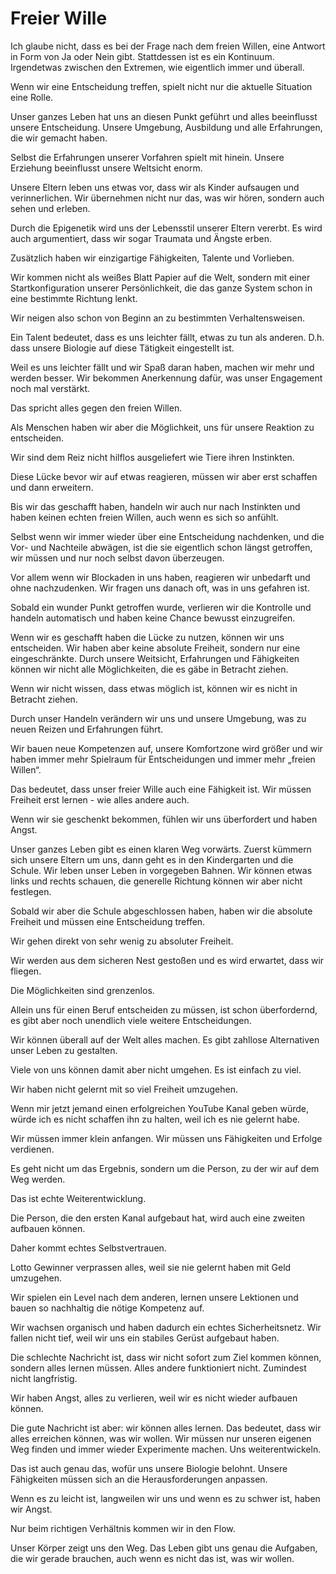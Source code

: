 # Freier Wille

Ich glaube nicht, dass es bei der Frage nach dem freien Willen, eine Antwort in Form von Ja oder Nein gibt. Stattdessen ist es ein Kontinuum. Irgendetwas zwischen den Extremen, wie eigentlich immer und überall.

Wenn wir eine Entscheidung treffen, spielt nicht nur die aktuelle Situation eine Rolle.

Unser ganzes Leben hat uns an diesen Punkt geführt und alles beeinflusst unsere Entscheidung. Unsere Umgebung, Ausbildung und alle Erfahrungen, die wir gemacht haben. 

Selbst die Erfahrungen unserer Vorfahren spielt mit hinein. Unsere Erziehung beeinflusst unsere Weltsicht enorm.

Unsere Eltern leben uns etwas vor, dass wir als Kinder aufsaugen und verinnerlichen. Wir übernehmen nicht nur das, was wir hören, sondern auch sehen und erleben.

Durch die Epigenetik wird uns der Lebensstil unserer Eltern vererbt. Es wird auch argumentiert, dass wir sogar Traumata und Ängste erben. 

Zusätzlich haben wir einzigartige Fähigkeiten, Talente und Vorlieben. 

Wir kommen nicht als weißes Blatt Papier auf die Welt, sondern mit einer Startkonfiguration unserer Persönlichkeit, die das ganze System schon in eine bestimmte Richtung lenkt. 

Wir neigen also schon von Beginn an zu bestimmten Verhaltensweisen.

Ein Talent bedeutet, dass es uns leichter fällt, etwas zu tun als anderen. D.h. dass unsere Biologie auf diese Tätigkeit eingestellt ist. 

Weil es uns leichter fällt und wir Spaß daran haben, machen wir mehr und werden besser. Wir bekommen Anerkennung dafür, was unser Engagement noch mal verstärkt. 

Das spricht alles gegen den freien Willen.

Als Menschen haben wir aber die Möglichkeit, uns für unsere Reaktion zu entscheiden. 

Wir sind dem Reiz nicht hilflos ausgeliefert wie Tiere ihren Instinkten.

Diese Lücke bevor wir auf etwas reagieren, müssen wir aber erst schaffen und dann erweitern.

Bis wir das geschafft haben, handeln wir auch nur nach Instinkten und haben keinen echten freien Willen, auch wenn es sich so anfühlt. 

Selbst wenn wir immer wieder über eine Entscheidung nachdenken, und die Vor- und Nachteile abwägen, ist die sie eigentlich schon längst getroffen, wir müssen und nur noch selbst davon überzeugen.

Vor allem wenn wir Blockaden in uns haben, reagieren wir unbedarft und ohne nachzudenken. Wir fragen uns danach oft, was in uns gefahren ist.

Sobald ein wunder Punkt getroffen wurde, verlieren wir die Kontrolle und handeln automatisch und haben keine Chance bewusst einzugreifen.

Wenn wir es geschafft haben die Lücke zu nutzen, können wir uns entscheiden. Wir haben aber keine absolute Freiheit, sondern nur eine eingeschränkte. Durch unsere Weitsicht, Erfahrungen und Fähigkeiten können wir nicht alle Möglichkeiten, die es gäbe in Betracht ziehen.

Wenn wir nicht wissen, dass etwas möglich ist, können wir es nicht in Betracht ziehen.

Durch unser Handeln verändern wir uns und unsere Umgebung, was zu neuen Reizen und Erfahrungen führt.

Wir bauen neue Kompetenzen auf, unsere Komfortzone wird größer und wir haben immer mehr Spielraum für Entscheidungen und immer mehr „freien Willen“.

Das bedeutet, dass unser freier Wille auch eine Fähigkeit ist. Wir müssen Freiheit erst lernen - wie alles andere auch.

Wenn wir sie geschenkt bekommen, fühlen wir uns überfordert und haben Angst.

Unser ganzes Leben gibt es einen klaren Weg vorwärts. Zuerst kümmern sich unsere Eltern um uns, dann geht es in den Kindergarten und die Schule. Wir leben unser Leben in vorgegeben Bahnen. Wir können etwas links und rechts schauen, die generelle Richtung können wir aber nicht festlegen.

Sobald wir aber die Schule abgeschlossen haben, haben wir die absolute Freiheit und müssen eine Entscheidung treffen.

Wir gehen direkt von sehr wenig zu absoluter Freiheit.

Wir werden aus dem sicheren Nest gestoßen und es wird erwartet, dass wir fliegen.

Die Möglichkeiten sind grenzenlos. 

Allein uns für einen Beruf entscheiden zu müssen, ist schon überfordernd, es gibt aber noch unendlich viele weitere Entscheidungen.

Wir können überall auf der Welt alles machen. Es gibt zahllose Alternativen unser Leben zu gestalten.

Viele von uns können damit aber nicht umgehen. Es ist einfach zu viel.

Wir haben nicht gelernt mit so viel Freiheit umzugehen.

Wenn mir jetzt jemand einen erfolgreichen YouTube Kanal geben würde, würde ich es nicht schaffen ihn zu halten, weil ich es nie gelernt habe.

Wir müssen immer klein anfangen. Wir müssen uns Fähigkeiten und Erfolge verdienen.

Es geht nicht um das Ergebnis, sondern um die Person, zu der wir auf dem Weg werden.

Das ist echte Weiterentwicklung.

Die Person, die den ersten Kanal aufgebaut hat, wird auch eine zweiten aufbauen können.

Daher kommt echtes Selbstvertrauen.

Lotto Gewinner verprassen alles, weil sie nie gelernt haben mit Geld umzugehen.

Wir spielen ein Level nach dem anderen, lernen unsere Lektionen und bauen so nachhaltig die nötige Kompetenz auf.

Wir wachsen organisch und haben dadurch ein echtes Sicherheitsnetz. Wir fallen nicht tief, weil wir uns ein stabiles Gerüst aufgebaut haben.

Die schlechte Nachricht ist, dass wir nicht sofort zum Ziel kommen können, sondern alles lernen müssen. Alles andere funktioniert nicht. Zumindest nicht langfristig.

Wir haben Angst, alles zu verlieren, weil wir es nicht wieder aufbauen können. 

Die gute Nachricht ist aber: wir können alles lernen. Das bedeutet, dass wir alles erreichen können, was wir wollen. Wir müssen nur unseren eigenen Weg finden und immer wieder Experimente machen. Uns weiterentwickeln. 

Das ist auch genau das, wofür uns unsere Biologie belohnt. Unsere Fähigkeiten müssen sich an die Herausforderungen anpassen. 

Wenn es zu leicht ist, langweilen wir uns und wenn es zu schwer ist, haben wir Angst. 

Nur beim richtigen Verhältnis kommen wir in den Flow.

Unser Körper zeigt uns den Weg. Das Leben gibt uns genau die Aufgaben, die wir gerade brauchen, auch wenn es nicht das ist, was wir wollen.
